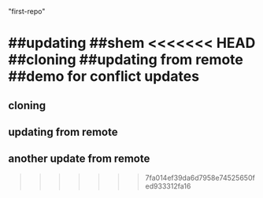 "first-repo" 

##updating
##shem
<<<<<<< HEAD
##cloning
##updating from remote
##demo for conflict updates 
=======
## cloning 
## updating from remote
## another update from remote
>>>>>>> 7fa014ef39da6d7958e74525650fed933312fa16
